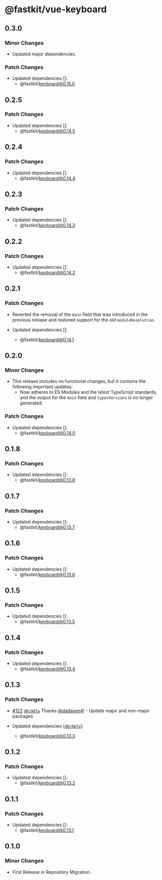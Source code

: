# @fastkit/vue-keyboard

## 0.3.0

### Minor Changes

- Updated major dependencies.

### Patch Changes

- Updated dependencies []:
  - @fastkit/keyboard@0.15.0

## 0.2.5

### Patch Changes

- Updated dependencies []:
  - @fastkit/keyboard@0.14.5

## 0.2.4

### Patch Changes

- Updated dependencies []:
  - @fastkit/keyboard@0.14.4

## 0.2.3

### Patch Changes

- Updated dependencies []:
  - @fastkit/keyboard@0.14.3

## 0.2.2

### Patch Changes

- Updated dependencies []:
  - @fastkit/keyboard@0.14.2

## 0.2.1

### Patch Changes

- Reverted the removal of the `main` field that was introduced in the previous release and restored support for the old `moduleResolution`.

- Updated dependencies []:
  - @fastkit/keyboard@0.14.1

## 0.2.0

### Minor Changes

- This release includes no functional changes, but it contains the following important updates:
  - Now adheres to ES Modules and the latest TypeScript standards, and the output for the `main` field and `typesVersions` is no longer generated.

### Patch Changes

- Updated dependencies []:
  - @fastkit/keyboard@0.14.0

## 0.1.8

### Patch Changes

- Updated dependencies []:
  - @fastkit/keyboard@0.13.8

## 0.1.7

### Patch Changes

- Updated dependencies []:
  - @fastkit/keyboard@0.13.7

## 0.1.6

### Patch Changes

- Updated dependencies []:
  - @fastkit/keyboard@0.13.6

## 0.1.5

### Patch Changes

- Updated dependencies []:
  - @fastkit/keyboard@0.13.5

## 0.1.4

### Patch Changes

- Updated dependencies []:
  - @fastkit/keyboard@0.13.4

## 0.1.3

### Patch Changes

- [#122](https://github.com/dadajam4/fastkit/pull/122) [`d0c96fa`](https://github.com/dadajam4/fastkit/commit/d0c96faf96b6c91bcb8bc0b1ca9d22fc8ede303e) Thanks [@dadajam4](https://github.com/dadajam4)! - Update major and non-major packages

- Updated dependencies [[`d0c96fa`](https://github.com/dadajam4/fastkit/commit/d0c96faf96b6c91bcb8bc0b1ca9d22fc8ede303e)]:
  - @fastkit/keyboard@0.13.3

## 0.1.2

### Patch Changes

- Updated dependencies []:
  - @fastkit/keyboard@0.13.2

## 0.1.1

### Patch Changes

- Updated dependencies []:
  - @fastkit/keyboard@0.13.1

## 0.1.0

### Minor Changes

- First Release in Repository Migration.
